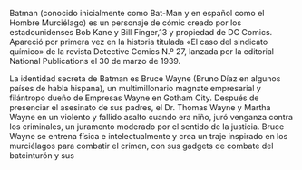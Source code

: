 Batman (conocido inicialmente como Bat-Man y en español como el Hombre Murciélago) es un personaje de cómic creado por los estadounidenses Bob Kane y Bill Finger,13
y propiedad de DC Comics. Apareció por primera vez en la historia titulada «El caso del sindicato químico» de la revista Detective Comics N.º 27, lanzada por la editorial
National Publications el 30 de marzo de 1939.

La identidad secreta de Batman es Bruce Wayne (Bruno Díaz en algunos países de habla hispana), un multimillonario magnate empresarial y filántropo dueño de 
Empresas Wayne en Gotham City. Después de presenciar el asesinato de sus padres, el Dr. Thomas Wayne y Martha Wayne en un violento y fallido asalto cuando era niño, 
juró venganza contra los criminales, un juramento moderado por el sentido de la justicia. Bruce Wayne se entrena física e intelectualmente y crea un traje inspirado 
en los murciélagos para combatir el crimen, con sus gadgets de combate del batcinturón y sus

